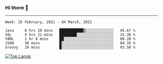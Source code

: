 ### Hi there 👋
---
<!--START_SECTION:waka-->
```text
Week: 25 February, 2021 - 04 March, 2021

Java     6 hrs 20 mins   ███████████▒░░░░░░░░░░░░░   45.67 % 
SQL      4 hrs 21 mins   ████████░░░░░░░░░░░░░░░░░   31.38 % 
YAML     1 hr 8 mins     ██░░░░░░░░░░░░░░░░░░░░░░░   08.20 % 
JSON     36 mins         █░░░░░░░░░░░░░░░░░░░░░░░░   04.35 % 
Groovy   29 mins         █░░░░░░░░░░░░░░░░░░░░░░░░   03.50 % 
```
<!--END_SECTION:waka-->

[![Top Langs](https://github-readme-stats.vercel.app/api/top-langs/?username=HyunAh-iia&layout=compact)](https://github.com/anuraghazra/github-readme-stats)
<!--
**HyunAh-iia/HyunAh-iia** is a ✨ _special_ ✨ repository because its `README.md` (this file) appears on your GitHub profile.

Here are some ideas to get you started:

- 🔭 I’m currently working on ...
- 🌱 I’m currently learning ...
- 👯 I’m looking to collaborate on ...
- 🤔 I’m looking for help with ...
- 💬 Ask me about ...
- 📫 How to reach me: ...
- 😄 Pronouns: ...
- ⚡ Fun fact: ...
-->
